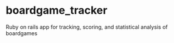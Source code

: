# boardgame_tracker
Ruby on rails app for tracking, scoring, and statistical analysis of boardgames
